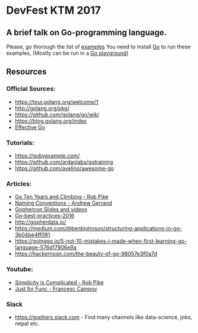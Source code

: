 # DevFest KTM 2017
## A brief talk on Go-programming language.

Please, go thorough the list of [examples](https://github.com/aarjan/go-talk/tree/master/examples)
You need to install [Go](https://golang.org/dl/) to run these examples, (Mostly can be run in a [Go playground](play.golang.org))

## Resources
### Official Sources:

-   https://tour.golang.org/welcome/1
-   http://golang.org/pkg/
-   https://github.com/golang/go/wiki
-   https://blog.golang.org/index
-   [Effective Go](https://golang.org/doc/effective_go.html)

### Tutorials:

-   https://gobyexample.com/
-   https://github.com/ardanlabs/gotraining
-   https://github.com/avelino/awesome-go


### Articles:

-   [Go Ten Years and Climbing - Rob Pike](https://commandcenter.blogspot.com/2017/09/go-ten-years-and-climbing.html)
-   [Naming Conventions - Andrew Gerrand](https://talks.golang.org/2014/names.slide#19)
-   [Gophercon Slides and videos](https://github.com/gophercon)
-   [Go-best-practices-2016](https://peter.bourgon.org/go-best-practices-2016/#repository-structure)
-   http://gopherdata.io/
-   https://medium.com/@benbjohnson/structuring-applications-in-go-3b04be4ff091
-   https://goinggo.io/5-not-10-mistakes-i-made-when-first-learning-go-language-576d17906e9a
-   https://hackernoon.com/the-beauty-of-go-98057e3f0a7d

### Youtube:

-   [Simplicity is Complicated - Rob Pike](https://www.youtube.com/watch?v=rFejpH_tAHM)
-   [Just for Func - Francesc Campoy](https://www.youtube.com/channel/UC_BzFbxG2za3bp5NRRRXJSw)

### Slack

-   https://gophers.slack.com - Find many channels like data-science, jobs, nepal
    etc.

